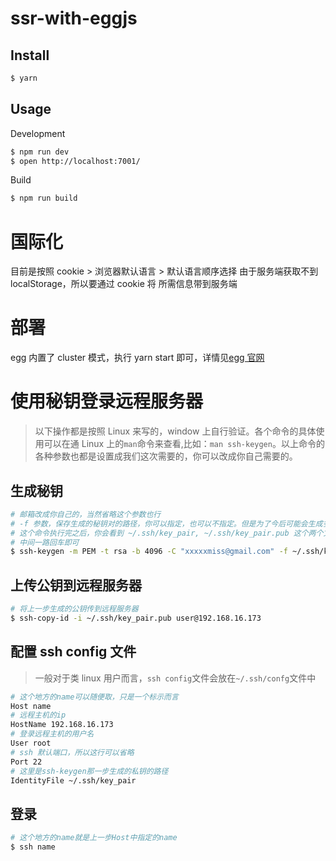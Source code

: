 # ssr-with-eggjs

## Install

```sh
$ yarn
```

## Usage

Development

```sh
$ npm run dev
$ open http://localhost:7001/
```

Build

```bash
$ npm run build
```

# 国际化

目前是按照 cookie > 浏览器默认语言 > 默认语言顺序选择
由于服务端获取不到 localStorage，所以要通过 cookie 将
所需信息带到服务端

# 部署

egg 内置了 cluster 模式，执行 yarn start 即可，详情见[egg 官网](https://eggjs.org)

# 使用秘钥登录远程服务器

> 以下操作都是按照 Linux 来写的，window 上自行验证。各个命令的具体使用可以在通 Linux 上的`man`命令来查看,比如：`man ssh-keygen`。以上命令的各种参数也都是设置成我们这次需要的，你可以改成你自己需要的。

## 生成秘钥

```bash
# 邮箱改成你自己的，当然省略这个参数也行
# -f 参数，保存生成的秘钥对的路径，你可以指定，也可以不指定。但是为了今后可能会生成多个秘钥对，最好指定一个
# 这个命令执行完之后，你会看到 ~/.ssh/key_pair, ~/.ssh/key_pair.pub 这个两个文件
# 中间一路回车即可
$ ssh-keygen -m PEM -t rsa -b 4096 -C "xxxxxmiss@gmail.com" -f ~/.ssh/key_pair
```

## 上传公钥到远程服务器

```bash
# 将上一步生成的公钥传到远程服务器
$ ssh-copy-id -i ~/.ssh/key_pair.pub user@192.168.16.173
```

## 配置 ssh config 文件

> 一般对于类 linux 用户而言，`ssh config`文件会放在`~/.ssh/confg`文件中

```bash
# 这个地方的name可以随便取，只是一个标示而言
Host name
# 远程主机的ip
HostName 192.168.16.173
# 登录远程主机的用户名
User root
# ssh 默认端口，所以这行可以省略
Port 22
# 这里是ssh-keygen那一步生成的私钥的路径
IdentityFile ~/.ssh/key_pair
```

## 登录

```bash
# 这个地方的name就是上一步Host中指定的name
$ ssh name
```
